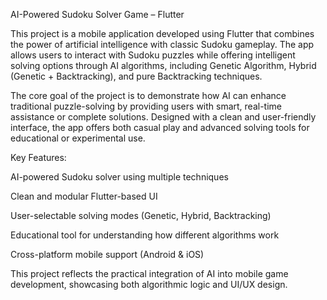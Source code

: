 AI-Powered Sudoku Solver Game – Flutter

This project is a mobile application developed using Flutter that combines the power of artificial intelligence with classic Sudoku gameplay. The app allows users to interact with Sudoku puzzles while offering intelligent solving options through AI algorithms, including Genetic Algorithm, Hybrid (Genetic + Backtracking), and pure Backtracking techniques.

The core goal of the project is to demonstrate how AI can enhance traditional puzzle-solving by providing users with smart, real-time assistance or complete solutions. Designed with a clean and user-friendly interface, the app offers both casual play and advanced solving tools for educational or experimental use.

Key Features:

AI-powered Sudoku solver using multiple techniques

Clean and modular Flutter-based UI

User-selectable solving modes (Genetic, Hybrid, Backtracking)

Educational tool for understanding how different algorithms work

Cross-platform mobile support (Android & iOS)

This project reflects the practical integration of AI into mobile game development, showcasing both algorithmic logic and UI/UX design.
